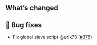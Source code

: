 ## What’s changed

## 🐛 Bug fixes

- Fix global sieve script @erik73 ([#376](https://github.com/erik73/addon-mail/pull/376))
